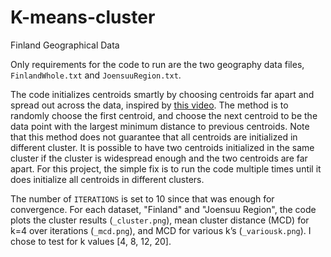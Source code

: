 # K-means-cluster
Finland Geographical Data

Only requirements for the code to run are the two geography data files, `FinlandWhole.txt` and `JoensuuRegion.txt`.

The code initializes centroids smartly by choosing centroids far apart and spread out across the data, inspired by [this video](https://www.youtube.com/watch?v=HatwtJSsj5Q). The method is to randomly choose the first centroid, and choose the next centroid to be the data point with the largest minimum distance to previous centroids. Note that this method does not guarantee that all centroids are initialized in different cluster. It is possible to have two centroids initialized in the same cluster if the cluster is widespread enough and the two centroids are far apart. For this project, the simple fix is to run the code multiple times until it does initialize all centroids in different clusters. 

The number of `ITERATIONS` is set to 10 since that was enough for convergence. For each dataset, "Finland" and "Joensuu Region", the code plots the cluster results (`_cluster.png`), mean cluster distance (MCD) for k=4 over iterations (`_mcd.png`), and MCD for various k’s (`_variousk.png`). I chose to test for k values [4, 8, 12, 20]. 
